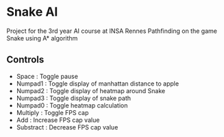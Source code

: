 # Snake AI

Project for the 3rd year AI course at INSA Rennes
Pathfinding on the game Snake using A* algorithm

## Controls

- Space		: Toggle pause
- Numpad1 	: Toggle display of manhattan distance to apple
- Numpad2 	: Toggle display of heatmap around Snake
- Numpad3 	: Toggle display of snake path
- Numpad0	: Toggle heatmap calculation
- Multiply	: Toggle FPS cap
- Add		: Increase FPS cap value
- Substract	: Decrease FPS cap value

